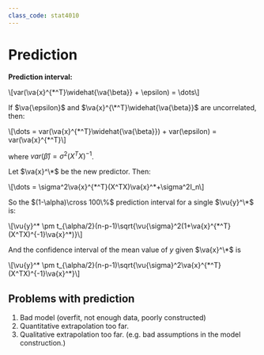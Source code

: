 ```yaml
---
class_code: stat4010
---
```

# Prediction

__Prediction interval:__

\\[var(\va{x}^{\*^T}\widehat{\va{\beta}} + \epsilon) = \dots\\]

If $\va{\epsilon}$ and $\va{x}^{\*^T}\widehat{\va{\beta}}$ are uncorrelated, then:

\\[\dots = var(\va{x}^{\*^T}\widehat{\va{\beta}}) + var(\epsilon) = var(\va{x}^{\*^T}\\]

where $var(\hat{\beta}) = \sigma^2(X^TX)^{-1}$.

Let $\va{x}^\*$ be the new predictor. Then:

\\[\dots = \sigma^2\va{x}^{\*^T}(X^TX)\va{x}^\*+\sigma^2I_n\\]

So the $(1-\alpha)\cross 100\%$ prediction interval for a single $\vu{y}^\*$ is:

\\[\vu{y}^\* \pm t_{\alpha/2}(n-p-1)\sqrt{\vu{\sigma}^2(1+\va{x}^{\*^T}(X^TX)^{-1}\va{x}^\*)}\\]

And the confidence interval of the mean value of $y$ given $\va{x}^\*$ is 

\\[\vu{y}^\* \pm t_{\alpha/2}(n-p-1)\sqrt{\vu{\sigma}^2\va{x}^{\*^T}(X^TX)^{-1}\va{x}^\*}\\]

## Problems with prediction
1. Bad model (overfit, not enough data, poorly constructed)
2. Quantitative extrapolation too far.
3. Qualitative extrapolation too far. (e.g. bad assumptions in the model construction.)